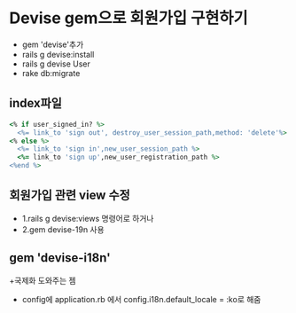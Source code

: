 # Devise gem으로 회원가입 구현하기
+ gem 'devise'추가
+ rails g devise:install
+ rails g devise User
+ rake db:migrate

## index파일
```ruby
<% if user_signed_in? %>
  <%= link_to 'sign out', destroy_user_session_path,method: 'delete'%>
<% else %>
  <%= link_to 'sign in',new_user_session_path %>
  <%= link_to 'sign up',new_user_registration_path %>
<%end %>
```

## 회원가입 관련 view 수정
+ 1.rails g devise:views 명령어로 하거나
+ 2.gem devise-19n 사용

## gem 'devise-i18n'
+국제화 도와주는 젬
+ config에 application.rb 에서 config.i18n.default_locale = :ko로 해줌